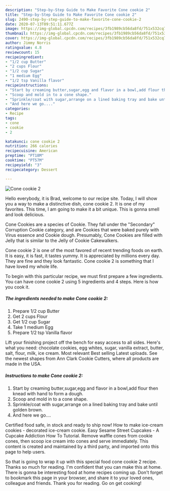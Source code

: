 ```yaml
---
description: "Step-by-Step Guide to Make Favorite Cone cookie 2"
title: "Step-by-Step Guide to Make Favorite Cone cookie 2"
slug: 2490-step-by-step-guide-to-make-favorite-cone-cookie-2
date: 2020-07-13T09:51:11.677Z
image: https://img-global.cpcdn.com/recipes/3fb1989cb56da8fd/751x532cq70/cone-cookie-2-recipe-main-photo.jpg
thumbnail: https://img-global.cpcdn.com/recipes/3fb1989cb56da8fd/751x532cq70/cone-cookie-2-recipe-main-photo.jpg
cover: https://img-global.cpcdn.com/recipes/3fb1989cb56da8fd/751x532cq70/cone-cookie-2-recipe-main-photo.jpg
author: Jimmy Norris
ratingvalue: 4.8
reviewcount: 15
recipeingredient:
- "1/2 cup Butter"
- "2 cups Flour"
- "1/2 cup Sugar"
- "1 medium Egg"
- "1/2 tsp Vanilla flavor"
recipeinstructions:
- "Start by creaming butter,sugar,egg and flavor in a bowl,add flour then knead with hand to form a dough."
- "Scoop and mold in to a cone shape."
- "Sprinkle/coat with sugar,arrange on a lined baking tray and bake until golden brown."
- "And here we go...."
categories:
- Recipe
tags:
- cone
- cookie
- 2

katakunci: cone cookie 2 
nutrition: 266 calories
recipecuisine: American
preptime: "PT18M"
cooktime: "PT57M"
recipeyield: "3"
recipecategory: Dessert

---
```



![Cone cookie 2](https://img-global.cpcdn.com/recipes/3fb1989cb56da8fd/751x532cq70/cone-cookie-2-recipe-main-photo.jpg)

Hello everybody, it is Brad, welcome to our recipe site. Today, I will show you a way to make a distinctive dish, cone cookie 2. It is one of my favorites. This time, I am going to make it a bit unique. This is gonna smell and look delicious.

Cone Cookies are a species of Cookie. They fall under the &#34;Secondary&#34; Corruption Cookie category, and are Cookies that were baked purely with Virus essence and Cookie dough. Presumably, Cone Cookies are filled with Jelly that is similar to the Jelly of Cookie Cakewalkers.

Cone cookie 2 is one of the most favored of recent trending foods on earth. It is easy, it is fast, it tastes yummy. It is appreciated by millions every day. They are fine and they look fantastic. Cone cookie 2 is something that I have loved my whole life.


To begin with this particular recipe, we must first prepare a few ingredients. You can have cone cookie 2 using 5 ingredients and 4 steps. Here is how you cook it.

<!--inarticleads1-->

##### The ingredients needed to make Cone cookie 2:

1. Prepare 1/2 cup Butter
1. Get 2 cups Flour
1. Get 1/2 cup Sugar
1. Take 1 medium Egg
1. Prepare 1/2 tsp Vanilla flavor


Lift your finishing project off the bench for easy access to all sides. Here&#39;s what you need: chocolate cookies, egg whites, sugar, vanilla extract, butter, salt, flour, milk, ice cream. Most relevant Best selling Latest uploads. See the newest shapes from Ann Clark Cookie Cutters, where all products are made in the USA. 

<!--inarticleads2-->

##### Instructions to make Cone cookie 2:

1. Start by creaming butter,sugar,egg and flavor in a bowl,add flour then knead with hand to form a dough.
1. Scoop and mold in to a cone shape.
1. Sprinkle/coat with sugar,arrange on a lined baking tray and bake until golden brown.
1. And here we go....


Certified food safe, in stock and ready to ship now! How to make ice-cream cookies - decorated ice-cream cookie. Easy Sesame Street Cupcakes - A Cupcake Addiction How To Tutorial. Remove waffle cones from cookie cones, then scoop ice cream into cones and serve immediately. This content is created and maintained by a third party, and imported onto this page to help users. 

So that is going to wrap it up with this special food cone cookie 2 recipe. Thanks so much for reading. I'm confident that you can make this at home. There is gonna be interesting food at home recipes coming up. Don't forget to bookmark this page in your browser, and share it to your loved ones, colleague and friends. Thank you for reading. Go on get cooking!
